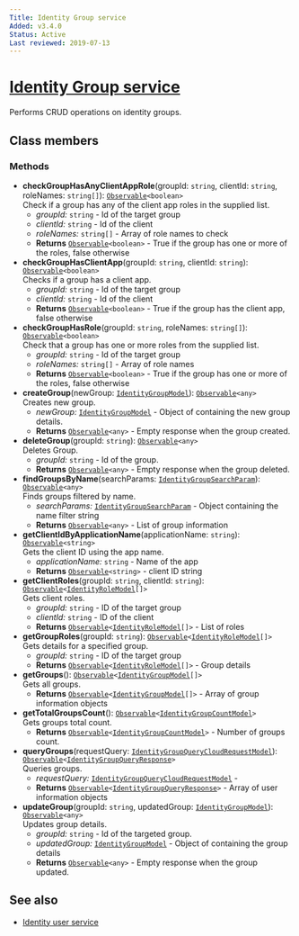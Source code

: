 ```yaml
---
Title: Identity Group service
Added: v3.4.0
Status: Active
Last reviewed: 2019-07-13
---
```


# [Identity Group service](../../../lib/core/userinfo/services/identity-group.service.ts "Defined in identity-group.service.ts")

Performs CRUD operations on identity groups.

## Class members

### Methods

-   **checkGroupHasAnyClientAppRole**(groupId: `string`, clientId: `string`, roleNames: `string[]`): [`Observable`](http://reactivex.io/documentation/observable.html)`<boolean>`<br/>
    Check if a group has any of the client app roles in the supplied list.
    -   _groupId:_ `string`  - Id of the target group
    -   _clientId:_ `string`  - Id of the client
    -   _roleNames:_ `string[]`  - Array of role names to check
    -   **Returns** [`Observable`](http://reactivex.io/documentation/observable.html)`<boolean>` - True if the group has one or more of the roles, false otherwise
-   **checkGroupHasClientApp**(groupId: `string`, clientId: `string`): [`Observable`](http://reactivex.io/documentation/observable.html)`<boolean>`<br/>
    Checks if a group has a client app.
    -   _groupId:_ `string`  - Id of the target group
    -   _clientId:_ `string`  - Id of the client
    -   **Returns** [`Observable`](http://reactivex.io/documentation/observable.html)`<boolean>` - True if the group has the client app, false otherwise
-   **checkGroupHasRole**(groupId: `string`, roleNames: `string[]`): [`Observable`](http://reactivex.io/documentation/observable.html)`<boolean>`<br/>
    Check that a group has one or more roles from the supplied list.
    -   _groupId:_ `string`  - Id of the target group
    -   _roleNames:_ `string[]`  - Array of role names
    -   **Returns** [`Observable`](http://reactivex.io/documentation/observable.html)`<boolean>` - True if the group has one or more of the roles, false otherwise
-   **createGroup**(newGroup: [`IdentityGroupModel`](../../../lib/core/userinfo/models/identity-group.model.ts)): [`Observable`](http://reactivex.io/documentation/observable.html)`<any>`<br/>
    Creates new group.
    -   _newGroup:_ [`IdentityGroupModel`](../../../lib/core/userinfo/models/identity-group.model.ts)  - Object of containing the new group details.
    -   **Returns** [`Observable`](http://reactivex.io/documentation/observable.html)`<any>` - Empty response when the group created.
-   **deleteGroup**(groupId: `string`): [`Observable`](http://reactivex.io/documentation/observable.html)`<any>`<br/>
    Deletes Group.
    -   _groupId:_ `string`  - Id of the group.
    -   **Returns** [`Observable`](http://reactivex.io/documentation/observable.html)`<any>` - Empty response when the group deleted.
-   **findGroupsByName**(searchParams: [`IdentityGroupSearchParam`](../../../lib/core/userinfo/models/identity-group.model.ts)): [`Observable`](http://reactivex.io/documentation/observable.html)`<any>`<br/>
    Finds groups filtered by name.
    -   _searchParams:_ [`IdentityGroupSearchParam`](../../../lib/core/userinfo/models/identity-group.model.ts)  - Object containing the name filter string
    -   **Returns** [`Observable`](http://reactivex.io/documentation/observable.html)`<any>` - List of group information
-   **getClientIdByApplicationName**(applicationName: `string`): [`Observable`](http://reactivex.io/documentation/observable.html)`<string>`<br/>
    Gets the client ID using the app name.
    -   _applicationName:_ `string`  - Name of the app
    -   **Returns** [`Observable`](http://reactivex.io/documentation/observable.html)`<string>` - client ID string
-   **getClientRoles**(groupId: `string`, clientId: `string`): [`Observable`](http://reactivex.io/documentation/observable.html)`<`[`IdentityRoleModel`](../../../lib/core/userinfo/models/identity-role.model.ts)`[]>`<br/>
    Gets client roles.
    -   _groupId:_ `string`  - ID of the target group
    -   _clientId:_ `string`  - ID of the client
    -   **Returns** [`Observable`](http://reactivex.io/documentation/observable.html)`<`[`IdentityRoleModel`](../../../lib/core/userinfo/models/identity-role.model.ts)`[]>` - List of roles
-   **getGroupRoles**(groupId: `string`): [`Observable`](http://reactivex.io/documentation/observable.html)`<`[`IdentityRoleModel`](../../../lib/core/userinfo/models/identity-role.model.ts)`[]>`<br/>
    Gets details for a specified group.
    -   _groupId:_ `string`  - ID of the target group
    -   **Returns** [`Observable`](http://reactivex.io/documentation/observable.html)`<`[`IdentityRoleModel`](../../../lib/core/userinfo/models/identity-role.model.ts)`[]>` - Group details
-   **getGroups**(): [`Observable`](http://reactivex.io/documentation/observable.html)`<`[`IdentityGroupModel`](../../../lib/core/userinfo/models/identity-group.model.ts)`[]>`<br/>
    Gets all groups.
    -   **Returns** [`Observable`](http://reactivex.io/documentation/observable.html)`<`[`IdentityGroupModel`](../../../lib/core/userinfo/models/identity-group.model.ts)`[]>` - Array of group information objects
-   **getTotalGroupsCount**(): [`Observable`](http://reactivex.io/documentation/observable.html)`<`[`IdentityGroupCountModel`](../../../lib/core/userinfo/models/identity-group.model.ts)`>`<br/>
    Gets groups total count.
    -   **Returns** [`Observable`](http://reactivex.io/documentation/observable.html)`<`[`IdentityGroupCountModel`](../../../lib/core/userinfo/models/identity-group.model.ts)`>` - Number of groups count.
-   **queryGroups**(requestQuery: [`IdentityGroupQueryCloudRequestModel`](../../../lib/core/userinfo/models/identity-group.model.ts)): [`Observable`](http://reactivex.io/documentation/observable.html)`<`[`IdentityGroupQueryResponse`](../../../lib/core/userinfo/models/identity-group.model.ts)`>`<br/>
    Queries groups.
    -   _requestQuery:_ [`IdentityGroupQueryCloudRequestModel`](../../../lib/core/userinfo/models/identity-group.model.ts)  - 
    -   **Returns** [`Observable`](http://reactivex.io/documentation/observable.html)`<`[`IdentityGroupQueryResponse`](../../../lib/core/userinfo/models/identity-group.model.ts)`>` - Array of user information objects
-   **updateGroup**(groupId: `string`, updatedGroup: [`IdentityGroupModel`](../../../lib/core/userinfo/models/identity-group.model.ts)): [`Observable`](http://reactivex.io/documentation/observable.html)`<any>`<br/>
    Updates group details.
    -   _groupId:_ `string`  - Id of the targeted group.
    -   _updatedGroup:_ [`IdentityGroupModel`](../../../lib/core/userinfo/models/identity-group.model.ts)  - Object of containing the group details
    -   **Returns** [`Observable`](http://reactivex.io/documentation/observable.html)`<any>` - Empty response when the group updated.

## See also

-   [Identity user service](../../core/userInfo/services/identity-user.service.md)
